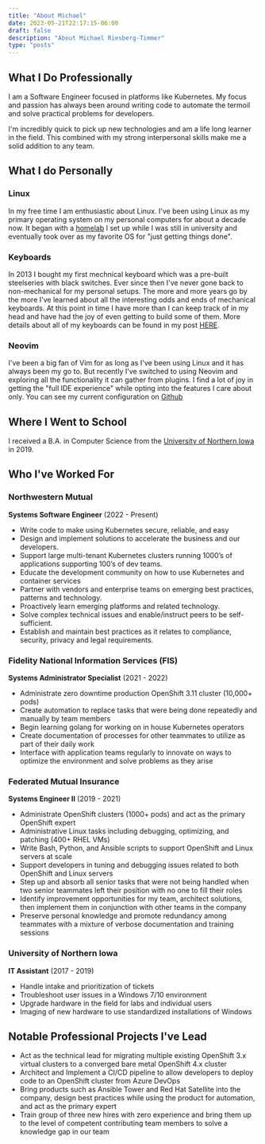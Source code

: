 ```yaml
---
title: "About Michael"
date: 2023-05-21T22:17:15-06:00
draft: false
description: "About Michael Riesberg-Timmer"
type: "posts"
---
```




## What I Do Professionally

I am a Software Engineer focused in platforms like Kubernetes. My focus and passion has always been around writing code to automate the termoil and solve practical problems for developers.

I'm incredibly quick to pick up new technologies and am a life long learner in the field. This combined with my strong interpersonal skills make me a solid addition to any team.

## What I do Personally

### Linux

In my free time I am enthusiastic about Linux. I've been using Linux as my primary operating system on my personal computers for about a decade now. It began with a [homelab](https://linuxhandbook.com/homelab/) I set up while
I was still in university and eventually took over as my favorite OS for "just getting things done".

### Keyboards

In 2013 I bought my first mechnical keyboard which was a pre-built steelseries with black switches. Ever since then I've never gone back to non-mechanical for my personal setups. The more and more years go by the more I've learned
about all the interesting odds and ends of mechanical keyboards. At this point in time I have more than I can keep track of in my head and have had the joy of even getting to build some of them. More details about all of my keyboards
can be found in my post [HERE](/posts/keyboards).

### Neovim

I've been a big fan of Vim for as long as I've been using Linux and it has always been my go to. But recently I've switched to using Neovim and exploring all the functionality it can gather from plugins. I find a lot of joy in getting the "full IDE experience"
while opting into the features I care about only. You can see my current configuration on [Github](https://github.com/michohl/dotfiles/tree/main/.config/nvim)

## Where I Went to School

I received a B.A. in Computer Science from the [University of Northern Iowa](https://chas.uni.edu/cs) in 2019.

## Who I've Worked For

### Northwestern Mutual

**Systems Software Engineer** (2022 - Present)

- Write code to make using Kubernetes secure, reliable, and easy
- Design and implement solutions to accelerate the business and our developers.
- Support large multi-tenant Kubernetes clusters running 1000’s of applications supporting 100’s of dev teams.
- Educate the development community on how to use Kubernetes and container services
- Partner with vendors and enterprise teams on emerging best practices, patterns and technology.
- Proactively learn emerging platforms and related technology.
- Solve complex technical issues and enable/instruct peers to be self-sufficient.
- Establish and maintain best practices as it relates to compliance, security, privacy and legal requirements.


### Fidelity National Information Services (FIS)

**Systems Administrator Specialist** (2021 - 2022)

- Administrate zero downtime production OpenShift 3.11 cluster (10,000+ pods)
- Create automation to replace tasks that were being done repeatedly and manually by team members
- Begin learning golang for working on in house Kubernetes operators
- Create documentation of processes for other teammates to utilize as part of their daily work
- Interface with application teams regularly to innovate on ways to optimize the environment and solve problems as they arise

### Federated Mutual Insurance

**Systems Engineer II** (2019 - 2021)

- Administrate OpenShift clusters (1000+ pods) and act as the primary OpenShift expert
- Administrative Linux tasks including debugging, optimizing, and patching (400+ RHEL VMs)
- Write Bash, Python, and Ansible scripts to support OpenShift and Linux servers at scale
- Support developers in tuning and debugging issues related to both OpenShift and Linux servers
- Step up and absorb all senior tasks that were not being handled when two senior teammates left their position with no one to fill their roles
- Identify improvement opportunities for my team, architect solutions, then implement them in conjunction with other teams in the company
- Preserve personal knowledge and promote redundancy among teammates with a mixture of verbose documentation and training sessions


### University of Northern Iowa

**IT Assistant** (2017 - 2019)

- Handle intake and prioritization of tickets
- Troubleshoot user issues in a Windows 7/10 environment
- Upgrade hardware in the field for labs and individual users
- Imaging of new hardware to use standardized installations of Windows


## Notable Professional Projects I've Lead

- Act as the technical lead for migrating multiple existing OpenShift 3.x virtual clusters to a converged bare metal OpenShift 4.x cluster
- Architect and Implement a CI/CD pipeline to allow developers to deploy code to an OpenShift cluster from Azure DevOps
- Bring products such as Ansible Tower and Red Hat Satellite into the company, design best practices while using the product for automation, and act as the primary expert
- Train group of three new hires with zero experience and bring them up to the level of competent contributing team members to solve a knowledge gap in our team
